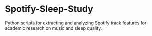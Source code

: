 # Spotify-Sleep-Study
Python scripts for extracting and analyzing Spotify track features for academic research on music and sleep quality.
